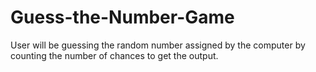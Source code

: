 # Guess-the-Number-Game
User will be guessing the random number assigned by the computer by counting the number of chances to get the output.
